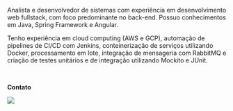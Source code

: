 


<p align="left"> 
Analista e desenvolvedor de sistemas com experiência em desenvolvimento web fullstack, com foco predominante no back-end. Possuo conhecimentos em Java, Spring Framework e Angular.

Tenho experiência em cloud computing (AWS e GCP), automação de pipelines de CI/CD com Jenkins, conteinerização de serviços utilizando Docker, processamento em lote, integração de mensageria com RabbitMQ e criação de testes unitários e de integração utilizando Mockito e JUnit.
</p>

<br>

<p align="left">
  <strong>Contato</strong>
</p>

<p align="left">
  <a href="https://www.linkedin.com/in/crist%C3%B3v%C3%A3o-augusto-vieira-de-freitas-261bb0180/" alt="Linkedin">
  <img src="https://img.shields.io/badge/LinkedIn-0077B5?style=for-the-badge&logo=linkedin&logoColor=white" /></a>
</p>  

